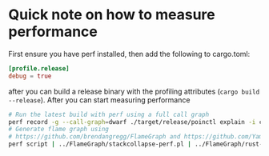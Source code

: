 # Quick note on how to measure performance

First ensure you have perf installed, then add the following to cargo.toml:

``` toml
[profile.release]
debug = true
```

after you can build a release binary with the profiling attributes (`cargo build --release`). After you can start measuring performance


``` sh
# Run the latest build with perf using a full call graph
perf record -g --call-graph=dwarf ./target/release/poinctl explain -i cube100k.csv -r reduced-cube100k.csv foobar.csv
# Generate flame graph using
# https://github.com/brendangregg/FlameGraph and https://github.com/Yamakaky/rust-unmangle/blob/master/rust-unmangle
perf script | ../FlameGraph/stackcollapse-perf.pl | ../FlameGraph/rust-unmangle | ../FlameGraph/flamegraph.pl > flame.svg
```

[based-on]: https://gist.github.com/KodrAus/97c92c07a90b1fdd6853654357fd557a
